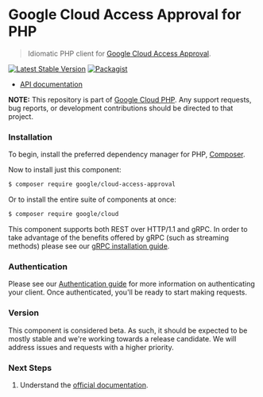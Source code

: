 # Google Cloud Access Approval for PHP

> Idiomatic PHP client for [Google Cloud Access Approval](https://cloud.google.com/access-approval).

[![Latest Stable Version](https://poser.pugx.org/google/cloud-access-approval/v/stable)](https://packagist.org/packages/google/cloud-access-approval) [![Packagist](https://img.shields.io/packagist/dm/google/cloud-access-approval.svg)](https://packagist.org/packages/google/cloud-access-approval)

* [API documentation](http://googleapis.github.io/google-cloud-php/#/docs/cloud-access-approval/latest/accessapproval/readme)

**NOTE:** This repository is part of [Google Cloud PHP](https://github.com/googleapis/google-cloud-php). Any
support requests, bug reports, or development contributions should be directed to
that project.

### Installation

To begin, install the preferred dependency manager for PHP, [Composer](https://getcomposer.org/).

Now to install just this component:

```sh
$ composer require google/cloud-access-approval
```

Or to install the entire suite of components at once:

```sh
$ composer require google/cloud
```

This component supports both REST over HTTP/1.1 and gRPC. In order to take advantage of the benefits offered by gRPC (such as streaming methods)
please see our [gRPC installation guide](https://cloud.google.com/php/grpc).

### Authentication

Please see our [Authentication guide](https://github.com/googleapis/google-cloud-php/blob/main/AUTHENTICATION.md) for more information
on authenticating your client. Once authenticated, you'll be ready to start making requests.


### Version

This component is considered beta. As such, it should be expected to be mostly
stable and we're working towards a release candidate. We will address issues
and requests with a higher priority.

### Next Steps

1. Understand the [official documentation](https://cloud.google.com/access-approval/docs).
